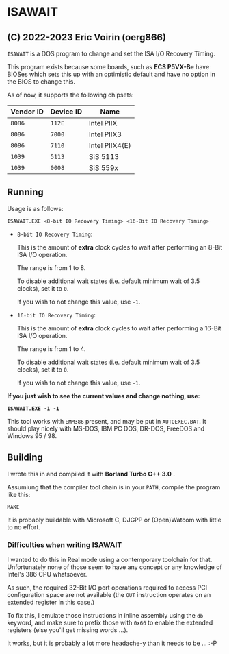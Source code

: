 # ISAWAIT

(C) 2022-2023 Eric Voirin (oerg866)
--

`ISAWAIT` is a DOS program to change and set the ISA I/O Recovery Timing.

This program exists because some boards, such as **ECS P5VX-Be** have BIOSes which sets this up with an optimistic default and have no option in the BIOS to change this.

As of now, it supports the following chipsets:

|Vendor ID|Device ID|Name|
|-|-|-|
| `8086` | `112E` | Intel PIIX        |
| `8086` | `7000` | Intel PIIX3       |
| `8086` | `7110` | Intel PIIX4(E)    |
| `1039` | `5113` | SiS 5113          |
| `1039` | `0008` | SiS 559x          |

## Running

Usage is as follows:

`ISAWAIT.EXE <8-bit IO Recovery Timing> <16-Bit IO Recovery Timing>`

- `8-bit IO Recovery Timing`:

  This is the amount of **extra** clock cycles to wait after performing an 8-Bit
  ISA I/O operation.

  The range is from 1 to 8.

  To disable additional wait states (i.e. default minimum wait of 3.5 clocks),
  set it to `0`.

  If you wish to not change this value, use `-1`.

- `16-bit IO Recovery Timing`:

  This is the amount of **extra** clock cycles to wait after performing a 16-Bit
  ISA I/O operation.

  The range is from 1 to 4.

  To disable additional wait states (i.e. default minimum wait of 3.5 clocks),
  set it to `0`.

  If you wish to not change this value, use `-1`.

**If you just wish to see the current values and change nothing, use:**

**`ISAWAIT.EXE -1 -1`**

This tool works with `EMM386` present, and may be put in `AUTOEXEC.BAT`.
It should play nicely with MS-DOS, IBM PC DOS, DR-DOS, FreeDOS and
Windows 95 / 98.

## Building

I wrote this in and compiled it with **Borland Turbo C++ 3.0** .

Assumiung that the compiler tool chain is in your `PATH`, compile the program like this:

`MAKE`

It is probably buildable with Microsoft C, DJGPP or (Open)Watcom with little to
no effort.

### Difficulties when writing ISAWAIT

I wanted to do this in Real mode using a contemporary toolchain for that.
Unfortunately none of those seem to have any concept or any knowledge of Intel's
386 CPU whatsoever.

As such, the required 32-Bit I/O port operations required to access PCI
configuration space are not available (the `OUT` instruction operates on an
extended register in this case.)

To fix this, I emulate those instructions in inline assembly using the `db`
keyword, and make sure to prefix those with `0x66` to enable the extended
registers (else you'll get missing words ...).

It works, but it is probably a lot more headache-y than it needs to be ... :-P
